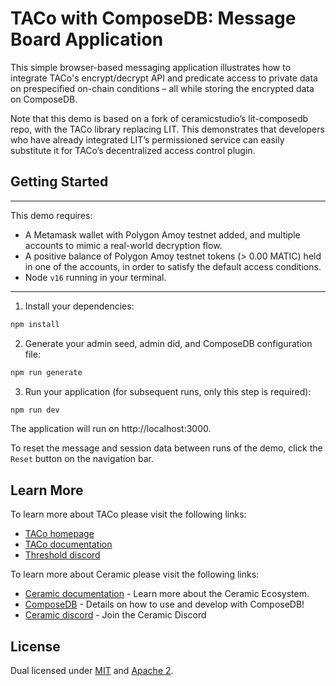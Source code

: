 # TACo with ComposeDB: Message Board Application

This simple browser-based messaging application illustrates how to integrate TACo's encrypt/decrypt API and predicate access to private data on prespecified on-chain conditions – all while storing the encrypted data on ComposeDB.

Note that this demo is based on a fork of ceramicstudio’s lit-composedb repo, with the TACo library replacing LIT. This demonstrates that developers who have already integrated LIT’s permissioned service can easily substitute it for TACo’s decentralized access control plugin.

## Getting Started

---

This demo requires:
* A Metamask wallet with Polygon Amoy testnet added, and multiple accounts to mimic a real-world decryption flow.
* A positive balance of Polygon Amoy testnet tokens (> 0.00 MATIC) held in one of the accounts, in order to satisfy the default access conditions.
* Node `v16` running in your terminal.
---

1. Install your dependencies:

```bash
npm install
```

2. Generate your admin seed, admin did, and ComposeDB configuration file:

```bash
npm run generate
```

3. Run your application (for subsequent runs, only this step is required):

```bash
npm run dev
```

The application will run on http://localhost:3000.

To reset the message and session data between runs of the demo, click the `Reset` button on the navigation bar.

## Learn More

To learn more about TACo please visit the following links:
- [TACo homepage](https://threshold.network/build/taco/)
- [TACo documentation](https://docs.taco.build/)
- [Threshold discord](https://discord.gg/threshold)

To learn more about Ceramic please visit the following links:

- [Ceramic documentation](https://developers.ceramic.network/learn/welcome/) - Learn more about the Ceramic Ecosystem.
- [ComposeDB](https://composedb.js.org/) - Details on how to use and develop with ComposeDB!
- [Ceramic discord](https://discord.com/invite/ceramic) - Join the Ceramic Discord

## License

Dual licensed under [MIT](LICENSE-MIT) and [Apache 2](LICENSE-APACHE).
